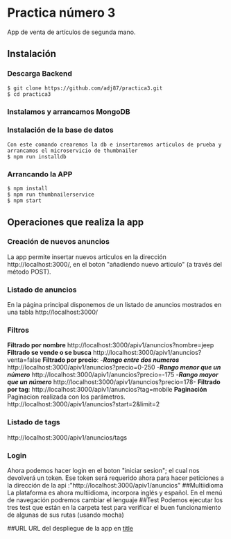 # Practica número 3 


App de venta de artículos de segunda mano.

## Instalación

### Descarga Backend
	$ git clone https://github.com/adj87/practica3.git
	$ cd practica3

### Instalamos y arrancamos MongoDB
	
### Instalación de la base de datos
	Con este comando crearemos la db e insertaremos articulos de prueba y arrancamos el microservicio de thumbnailer
	$ npm run installdb


### Arrancando la APP
	$ npm install
	$ npm run thumbnailerservice
    $ npm start

## Operaciones que realiza la app
### Creación de nuevos anuncios 
La app permite insertar nuevos articulos en la dirección http://localhost:3000/, en el boton "añadiendo nuevo articulo" (a través del método POST).
### Listado de anuncios
En la página principal disponemos de un listado de anuncios mostrados en una tabla http://localhost:3000/
### Filtros

**Filtrado por nombre**
http://localhost:3000/apiv1/anuncios?nombre=jeep
**Filtrado se vende o se busca**
http://localhost:3000/apiv1/anuncios?venta=false
 **Filtrado por precio**: 
            -***Rango entre dos numeros***
                http://localhost:3000/apiv1/anuncios?precio=0-250
            -***Rango menor que un número***
                http://localhost:3000/apiv1/anuncios?precio=-175
            -***Rango mayor que un número***
                http://localhost:3000/apiv1/anuncios?precio=178-
**Filtrado por tag**:
                http://localhost:3000/apiv1/anuncios?tag=mobile
**Paginación**
        Paginacion realizada con los parámetros.
        http://localhost:3000/apiv1/anuncios?start=2&limit=2
### Listado de tags
http://localhost:3000/apiv1/anuncios/tags
### Login
Ahora podemos hacer login en el boton "iniciar sesion"; el cual nos devolverá un token. Ese token será requerido ahora para hacer peticiones a la dirección de la api :"http://localhost:3000/apiv1/anuncios"
##Multiidioma
La plataforma es ahora multiidioma, incorpora inglés y español. En el menú de navegación podremos cambiar el lenguaje
##Test
Podemos ejecutar los tres test que están en la carpeta test para verificar el buen funcionamiento de algunas de sus rutas (usando mocha)  

##URL
URL del despliegue de la app en [title](http://nodepop.mrjaurewi.com/)

